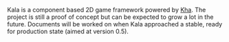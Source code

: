 Kala is a component based 2D game framework powered by [Kha](https://github.com/KTXSoftware/Kha). The project is still a proof of concept but can be expected to grow a lot in the future. Documents will be worked on when Kala approached a stable, ready for production state (aimed at version 0.5).
